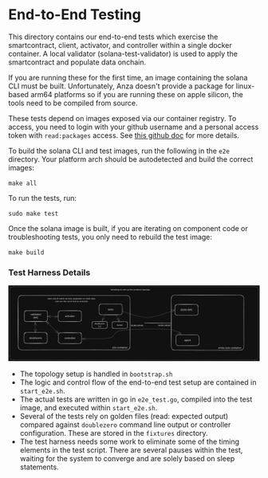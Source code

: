 # End-to-End Testing

This directory contains our end-to-end tests which exercise the smartcontract, client, activator, and controller within a single docker container. A local validator (solana-test-validator) is used to apply the smartcontract and populate data onchain.

If you are running these for the first time, an image containing the solana CLI must be built. Unfortunately, Anza doesn't provide a package for linux-based arm64 platforms so if you are running these on apple silicon, the tools need to be compiled from source.

These tests depend on images exposed via our container registry. To access, you need to login with your github username and a personal access token with `read:packages` access. See [this github doc](https://docs.github.com/en/packages/working-with-a-github-packages-registry/working-with-the-container-registry#authenticating-with-a-personal-access-token-classic) for more details.

To build the solana CLI and test images, run the following in the `e2e` directory. Your platform arch should be autodetected and build the correct images:
```
make all
```

To run the tests, run:
```
sudo make test
```

Once the solana image is built, if you are iterating on component code or troubleshooting tests, you only need to rebuild the test image:
```
make build
```

### Test Harness Details

![topology](./assets/topology.png)

- The topology setup is handled in `bootstrap.sh`
- The logic and control flow of the end-to-end test setup are contained in `start_e2e.sh`.
- The actual tests are written in go in `e2e_test.go`, compiled into the test image, and executed within `start_e2e.sh`.
- Several of the tests rely on golden files (read: expected output) compared against `doublezero` command line output or controller configuration. These are stored in the `fixtures` directory.
- The test harness needs some work to eliminate some of the timing elements in the test script. There are several pauses within the test, waiting for the system to converge and are solely based on sleep statements.